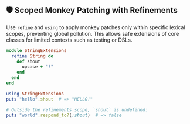 ## 🛡️ Scoped Monkey Patching with Refinements
Use `refine` and `using` to apply monkey patches only within specific lexical scopes, preventing global pollution. This allows safe extensions of core classes for limited contexts such as testing or DSLs.

```ruby
module StringExtensions
  refine String do
    def shout
      upcase + "!"
    end
  end
end

using StringExtensions
puts "hello".shout  # => "HELLO!"
```

```ruby
# Outside the refinements scope, `shout` is undefined:
puts "world".respond_to?(:shout)  # => false
```